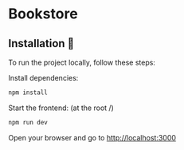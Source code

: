 # Bookstore

## Installation 🔮

To run the project locally, follow these steps:

Install dependencies:

```bash
npm install
```

Start the frontend: (at the root /)

```bash
npm run dev
```

Open your browser and go to <http://localhost:3000>
